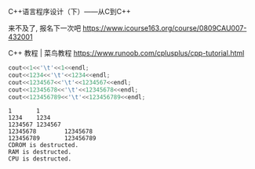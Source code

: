 C++语言程序设计（下）——从C到C++

来不及了, 报名下一次吧
https://www.icourse163.org/course/0809CAU007-432001

C++ 教程 | 菜鸟教程
https://www.runoob.com/cplusplus/cpp-tutorial.html

```cpp
cout<<1<<'\t'<<1<<endl;
cout<<1234<<'\t'<<1234<<endl;
cout<<1234567<<'\t'<<1234567<<endl;
cout<<12345678<<'\t'<<12345678<<endl;
cout<<123456789<<'\t'<<123456789<<endl;
```

```text
1       1
1234    1234
1234567 1234567
12345678        12345678
123456789       123456789
CDROM is destructed.
RAM is destructed.
CPU is destructed.
```
